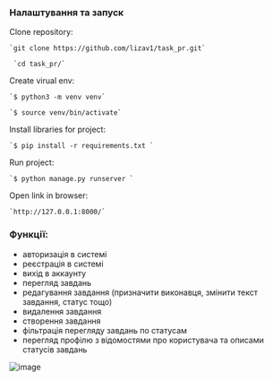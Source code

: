 
### Налаштування та запуск
Clone repository:

	`git clone https://github.com/lizav1/task_pr.git`

	 `cd task_pr/`
 
 
Create virual env:

  	`$ python3 -m venv venv`
  
 	`$ source venv/bin/activate`


Install libraries for project:

  	`$ pip install -r requirements.txt `


Run project:

  	`$ python manage.py runserver `


Open link in browser:

  	`http://127.0.0.1:8000/`


### Функції:
 - авторизація в системі
 - реєстрація в системі
 - вихід в аккаунту
 - перегляд завдань
 - редагування завдання (призначити виконавця, змінити текст завдання, статус тощо)
 - видалення завдання
 - створення завдання
 - фільтрація перегляду завдань по статусам
 - перегляд профілю з відомостями про користувача та описами статусів завдань


![image](https://github.com/lizav1/task_pr/assets/162372380/4e753839-aff7-4793-a38f-443e7ad3a42c)
